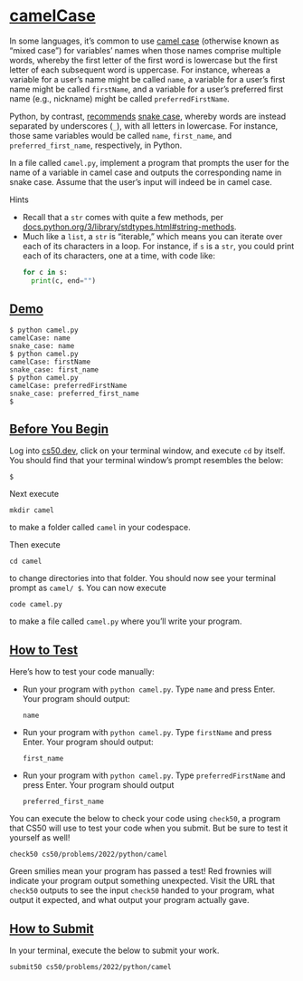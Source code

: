 # [camelCase](#camelcase)

In some languages, it’s common to use [camel
case](https://en.wikipedia.org/wiki/Camel_case) (otherwise known as
“mixed case”) for variables’ names when those names comprise multiple
words, whereby the first letter of the first word is lowercase but the
first letter of each subsequent word is uppercase. For instance, whereas
a variable for a user’s name might be called `name`, a variable for a
user’s first name might be called `firstName`, and a variable for a
user’s preferred first name (e.g., nickname) might be called
`preferredFirstName`.

Python, by contrast,
[recommends](https://peps.python.org/pep-0008/#function-and-variable-names)
[snake case](https://en.wikipedia.org/wiki/Snake_case), whereby words
are instead separated by underscores (`_`), with all letters in
lowercase. For instance, those same variables would be called `name`,
`first_name`, and `preferred_first_name`, respectively, in Python.

In a file called `camel.py`, implement a program that prompts the user
for the name of a variable in camel case and outputs the corresponding
name in snake case. Assume that the user’s input will indeed be in camel
case.

Hints

- Recall that a `str` comes with quite a few methods, per
  [docs.python.org/3/library/stdtypes.html#string-methods](https://docs.python.org/3/library/stdtypes.html#string-methods).
- Much like a `list`, a `str` is “iterable,” which means you can iterate
  over each of its characters in a loop. For instance, if `s` is a
  `str`, you could print each of its characters, one at a time, with
  code like:
  ``` py
  for c in s:
    print(c, end="")
  ```

## [Demo](#demo)

``` highlight
$ python camel.py
camelCase: name
snake_case: name
$ python camel.py
camelCase: firstName
snake_case: first_name
$ python camel.py
camelCase: preferredFirstName
snake_case: preferred_first_name
$
```

## [Before You Begin](#before-you-begin)

Log into [cs50.dev](https://cs50.dev/), click on your terminal window,
and execute `cd` by itself. You should find that your terminal window’s
prompt resembles the below:

``` highlight
$
```

Next execute

``` highlight
mkdir camel
```

to make a folder called `camel` in your codespace.

Then execute

``` highlight
cd camel
```

to change directories into that folder. You should now see your terminal
prompt as `camel/ $`. You can now execute

``` highlight
code camel.py
```

to make a file called `camel.py` where you’ll write your program.

## [How to Test](#how-to-test)

Here’s how to test your code manually:

- Run your program with `python camel.py`. Type `name` and press Enter.
  Your program should output:
  ``` highlight
  name
  ```
- Run your program with `python camel.py`. Type `firstName` and press
  Enter. Your program should output:
  ``` highlight
  first_name
  ```
- Run your program with `python camel.py`. Type `preferredFirstName` and
  press Enter. Your program should output
  ``` highlight
  preferred_first_name
  ```

You can execute the below to check your code using `check50`, a program
that CS50 will use to test your code when you submit. But be sure to
test it yourself as well!

``` highlight
check50 cs50/problems/2022/python/camel
```

Green smilies mean your program has passed a test! Red frownies will
indicate your program output something unexpected. Visit the URL that
`check50` outputs to see the input `check50` handed to your program,
what output it expected, and what output your program actually gave.

## [How to Submit](#how-to-submit)

In your terminal, execute the below to submit your work.

``` highlight
submit50 cs50/problems/2022/python/camel
```
